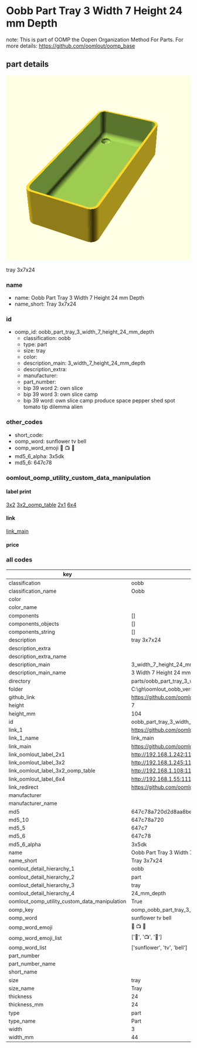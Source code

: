# Oobb Part Tray 3 Width 7 Height 24 mm Depth  

note: This is part of OOMP the Oopen Organization Method For Parts. For more details: https://github.com/oomlout/oomp_base

##  part details
  

[![](3dpr.png)](3dpr.png)

tray 3x7x24



### name
* name: Oobb Part Tray 3 Width 7 Height 24 mm Depth
* name_short: Tray 3x7x24 
### id
* oomp_id: oobb_part_tray_3_width_7_height_24_mm_depth
  * classification: oobb
  * type: part
  * size: tray
  * color: 
  * description_main: 3_width_7_height_24_mm_depth
  * description_extra: 
  * manufacturer: 
  * part_number: 
  * bip 39 word 2: own slice
  * bip 39 word 3: own slice camp
  * bip 39 word: own slice camp produce space pepper shed spot tomato tip dilemma alien

### other_codes
* short_code: 
* oomp_word: sunflower tv bell
* oomp_word_emoji :sunflower: :tv: :bell:
* md5_6_alpha: 3x5dk
* md5_6: 647c78






### oomlout_oomp_utility_custom_data_manipulation
#### label print
[3x2](http://192.168.1.245:1112/?label=oomp%203x5dk)
[3x2_oomp_table](http://192.168.1.108:1112/?label=oomp%203x5dk)
[2x1](http://192.168.1.242:1112/?label=oomp%203x5dk)
[6x4](http://192.168.1.55:1112/?label=oomp%203x5dk)    

#### link

[link_main](https://github.com/oomlout/oomlout_oobb_version_4_generated_parts/tree/main/navigation_oomp/oobb/part/tray/3_width_7_height_24_mm_depth/part)                              

#### price







### all codes 
| key | value |  
| --- | --- |  
| classification | oobb |  
| classification_name | Oobb |  
| color |  |  
| color_name |  |  
| components | [] |  
| components_objects | [] |  
| components_string | [] |  
| description | tray 3x7x24 |  
| description_extra |  |  
| description_extra_name |  |  
| description_main | 3_width_7_height_24_mm_depth |  
| description_main_name | 3 Width 7 Height 24 mm Depth |  
| directory | parts/oobb_part_tray_3_width_7_height_24_mm_depth |  
| folder | C:\gh\oomlout_oobb_version_4_generated_parts\parts\oobb_part_tray_3_width_7_height_24_mm_depth |  
| github_link | https://github.com/oomlout/oomlout_oomp_part_src/tree/main/parts/oobb_part_tray_3_width_7_height_24_mm_depth |  
| height | 7 |  
| height_mm | 104 |  
| id | oobb_part_tray_3_width_7_height_24_mm_depth |  
| link_1 | https://github.com/oomlout/oomlout_oobb_version_4_generated_parts/tree/main/navigation_oomp/oobb/part/tray/3_width_7_height_24_mm_depth/part |  
| link_1_name | link_main |  
| link_main | https://github.com/oomlout/oomlout_oobb_version_4_generated_parts/tree/main/navigation_oomp/oobb/part/tray/3_width_7_height_24_mm_depth/part |  
| link_oomlout_label_2x1 | http://192.168.1.242:1112/?label=oomp%203x5dk |  
| link_oomlout_label_3x2 | http://192.168.1.245:1112/?label=oomp%203x5dk |  
| link_oomlout_label_3x2_oomp_table | http://192.168.1.108:1112/?label=oomp%203x5dk |  
| link_oomlout_label_6x4 | http://192.168.1.55:1112/?label=oomp%203x5dk |  
| link_redirect | https://github.com/oomlout/oomlout_oobb_version_4_generated_parts/tree/main/parts/oobb_tray_03_07_24 |  
| manufacturer |  |  
| manufacturer_name |  |  
| md5 | 647c78a720d2d8aa8be82aba41b2dcf0 |  
| md5_10 | 647c78a720 |  
| md5_5 | 647c7 |  
| md5_6 | 647c78 |  
| md5_6_alpha | 3x5dk |  
| name | Oobb Part Tray 3 Width 7 Height 24 mm Depth |  
| name_short | Tray 3x7x24  |  
| oomlout_detail_hierarchy_1 | oobb |  
| oomlout_detail_hierarchy_2 | part |  
| oomlout_detail_hierarchy_3 | tray |  
| oomlout_detail_hierarchy_4 | 24_mm_depth |  
| oomlout_oomp_utility_custom_data_manipulation | True |  
| oomp_key | oomp_oobb_part_tray_3_width_7_height_24_mm_depth |  
| oomp_word | sunflower tv bell |  
| oomp_word_emoji | :sunflower: :tv: :bell: |  
| oomp_word_emoji_list | [':sunflower:', ':tv:', ':bell:'] |  
| oomp_word_list | ['sunflower', 'tv', 'bell'] |  
| part_number |  |  
| part_number_name |  |  
| short_name |  |  
| size | tray |  
| size_name | Tray |  
| thickness | 24 |  
| thickness_mm | 24 |  
| type | part |  
| type_name | Part |  
| width | 3 |  
| width_mm | 44 |  
